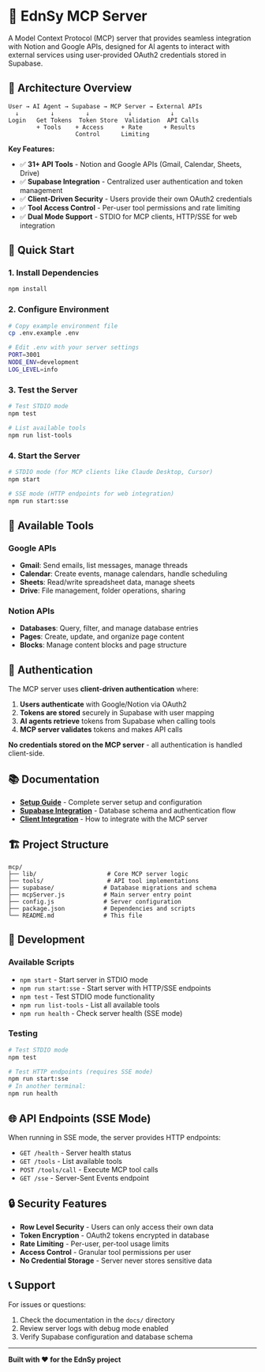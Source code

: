# 🔗 EdnSy MCP Server

A Model Context Protocol (MCP) server that provides seamless integration with Notion and Google APIs, designed for AI agents to interact with external services using user-provided OAuth2 credentials stored in Supabase.

## 🎯 Architecture Overview

```
User → AI Agent → Supabase → MCP Server → External APIs
  ↓         ↓         ↓           ↓           ↓
Login   Get Tokens  Token Store  Validation  API Calls
        + Tools    + Access     + Rate      + Results
                   Control      Limiting
```

**Key Features:**
- ✅ **31+ API Tools** - Notion and Google APIs (Gmail, Calendar, Sheets, Drive)
- ✅ **Supabase Integration** - Centralized user authentication and token management
- ✅ **Client-Driven Security** - Users provide their own OAuth2 credentials
- ✅ **Tool Access Control** - Per-user tool permissions and rate limiting
- ✅ **Dual Mode Support** - STDIO for MCP clients, HTTP/SSE for web integration

## 🚀 Quick Start

### 1. Install Dependencies
```bash
npm install
```

### 2. Configure Environment
```bash
# Copy example environment file
cp .env.example .env

# Edit .env with your server settings
PORT=3001
NODE_ENV=development
LOG_LEVEL=info
```

### 3. Test the Server
```bash
# Test STDIO mode
npm test

# List available tools
npm run list-tools
```

### 4. Start the Server
```bash
# STDIO mode (for MCP clients like Claude Desktop, Cursor)
npm start

# SSE mode (HTTP endpoints for web integration)
npm run start:sse
```

## 🔧 Available Tools

### Google APIs
- **Gmail**: Send emails, list messages, manage threads
- **Calendar**: Create events, manage calendars, handle scheduling
- **Sheets**: Read/write spreadsheet data, manage sheets
- **Drive**: File management, folder operations, sharing

### Notion APIs
- **Databases**: Query, filter, and manage database entries
- **Pages**: Create, update, and organize page content
- **Blocks**: Manage content blocks and page structure

## 🔐 Authentication

The MCP server uses **client-driven authentication** where:

1. **Users authenticate** with Google/Notion via OAuth2
2. **Tokens are stored** securely in Supabase with user mapping
3. **AI agents retrieve** tokens from Supabase when calling tools
4. **MCP server validates** tokens and makes API calls

**No credentials stored on the MCP server** - all authentication is handled client-side.

## 📚 Documentation

- [**Setup Guide**](SETUP.md) - Complete server setup and configuration
- [**Supabase Integration**](SUPABASE_INTEGRATION.md) - Database schema and authentication flow
- [**Client Integration**](CLIENT_INTEGRATION.md) - How to integrate with the MCP server

## 🏗️ Project Structure

```
mcp/
├── lib/                    # Core MCP server logic
├── tools/                  # API tool implementations
├── supabase/              # Database migrations and schema
├── mcpServer.js           # Main server entry point
├── config.js              # Server configuration
├── package.json           # Dependencies and scripts
└── README.md              # This file
```

## 🔧 Development

### Available Scripts
- `npm start` - Start server in STDIO mode
- `npm run start:sse` - Start server with HTTP/SSE endpoints
- `npm test` - Test STDIO mode functionality
- `npm run list-tools` - List all available tools
- `npm run health` - Check server health (SSE mode)

### Testing
```bash
# Test STDIO mode
npm test

# Test HTTP endpoints (requires SSE mode)
npm run start:sse
# In another terminal:
npm run health
```

## 🌐 API Endpoints (SSE Mode)

When running in SSE mode, the server provides HTTP endpoints:

- `GET /health` - Server health status
- `GET /tools` - List available tools
- `POST /tools/call` - Execute MCP tool calls
- `GET /sse` - Server-Sent Events endpoint

## 🔒 Security Features

- **Row Level Security** - Users can only access their own data
- **Token Encryption** - OAuth2 tokens encrypted in database
- **Rate Limiting** - Per-user, per-tool usage limits
- **Access Control** - Granular tool permissions per user
- **No Credential Storage** - Server never stores sensitive data

## 📞 Support

For issues or questions:
1. Check the documentation in the `docs/` directory
2. Review server logs with debug mode enabled
3. Verify Supabase configuration and database schema

---

**Built with ❤️ for the EdnSy project**
